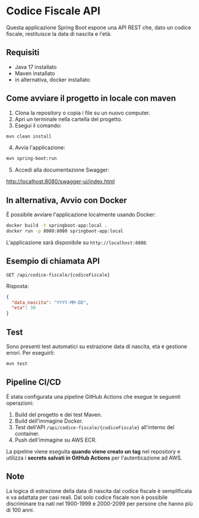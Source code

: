 # Codice Fiscale API

Questa applicazione Spring Boot espone una API REST che, dato un codice fiscale, restituisce la data di nascita e l'età.

## Requisiti
- Java 17 installato
- Maven installato 
- in alternativa, docker installato

## Come avviare il progetto in locale con maven

1. Clona la repository o copia i file su un nuovo computer.
2. Apri un terminale nella cartella del progetto.
3. Esegui il comando:

```sh
mvn clean install
```

4. Avvia l'applicazione:

```sh
mvn spring-boot:run
```

5. Accedi alla documentazione Swagger:

[http://localhost:8080/swagger-ui/index.html](http://localhost:8080/swagger-ui/index.html)

## In alternativa, Avvio con Docker
È possibile avviare l'applicazione localmente usando Docker:

```sh
docker build -t springboot-app:local .
docker run -p 8080:8080 springboot-app:local
```

L'applicazione sarà disponibile su `http://localhost:8080`.


## Esempio di chiamata API

```
GET /api/codice-fiscale/{codiceFiscale}
```

Risposta:
```json
{
  "data_nascita": "YYYY-MM-DD",
  "eta": 30
}
```

## Test
Sono presenti test automatici su estrazione data di nascita, età e gestione errori. Per eseguirli:

```sh
mvn test
```

## Pipeline CI/CD
È stata configurata una pipeline GitHub Actions che esegue le seguenti operazioni:

1. Build del progetto e dei test Maven.
2. Build dell'immagine Docker.
3. Test dell'API `/api/codice-fiscale/{codiceFiscale}` all'interno del container.
4. Push dell'immagine su AWS ECR.

La pipeline viene eseguita **quando viene creato un tag** nel repository e utilizza i **secrets salvati in GitHub Actions** per l'autenticazione ad AWS.

## Note
La logica di estrazione della data di nascita dal codice fiscale è semplificata e va adattata per casi reali.
Dal solo codice fiscale non è possibile discriminare tra nati nel 1900-1999 e 2000-2099 per persone che hanno più di 100 anni.
